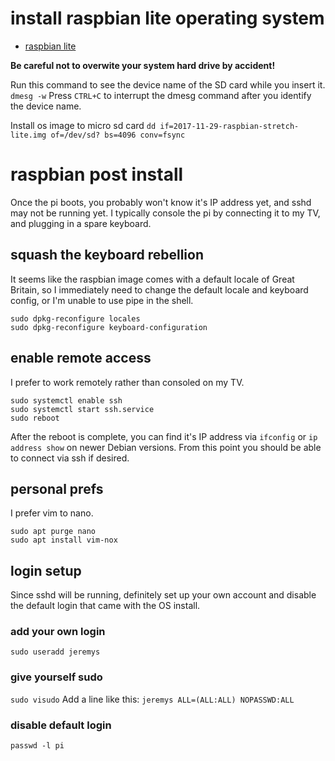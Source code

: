 # install raspbian lite operating system

* [raspbian lite](https://www.raspberrypi.org/downloads/raspbian/)

**Be careful not to overwite your system hard drive by accident!**


Run this command to see the device name of the SD card while you insert it.
`dmesg -w`
Press `CTRL+C` to interrupt the dmesg command after you identify the device name.

Install os image to micro sd card
`dd if=2017-11-29-raspbian-stretch-lite.img of=/dev/sd? bs=4096 conv=fsync`

# raspbian post install

Once the pi boots, you probably won't know it's IP address yet, and sshd may not be running yet.
I typically console the pi by connecting it to my TV, and plugging in a spare keyboard.

## squash the keyboard rebellion
It seems like the raspbian image comes with a default locale of Great Britain, so I immediately need to
change the default locale and keyboard config, or I'm unable to use pipe in the shell.

```
sudo dpkg-reconfigure locales
sudo dpkg-reconfigure keyboard-configuration
```

## enable remote access
I prefer to work remotely rather than consoled on my TV.
```
sudo systemctl enable ssh
sudo systemctl start ssh.service
sudo reboot
```

After the reboot is complete, you can find it's IP address via `ifconfig` or `ip address show` on newer Debian versions.  From this point you should be able to connect via ssh if desired.

## personal prefs

I prefer vim to nano.

```
sudo apt purge nano
sudo apt install vim-nox
```

## login setup

Since sshd will be running, definitely set up your own account and disable the default login that came with the OS install.

### add your own login
`sudo useradd jeremys`

### give yourself sudo
`sudo visudo`
Add a line like this: `jeremys ALL=(ALL:ALL) NOPASSWD:ALL`

### disable default login
`passwd -l pi`
